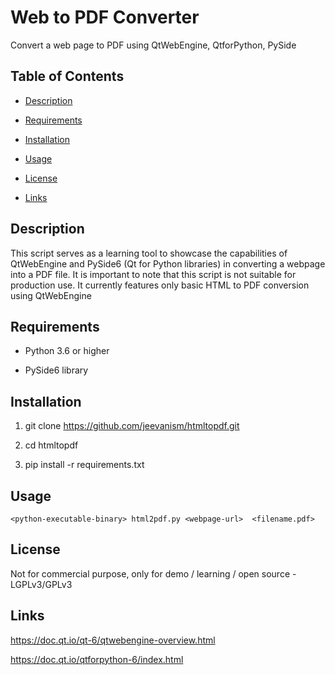 # Web to PDF Converter

Convert a web page to PDF using QtWebEngine, QtforPython, PySide

## Table of Contents

- [Description](#description)

- [Requirements](#requirements)

- [Installation](#installation)

- [Usage](#usage)

- [License](#license)

- [Links](#links)

## Description

This script serves as a learning tool to showcase the capabilities of QtWebEngine and PySide6 (Qt for Python libraries) in converting a webpage into a PDF file. It is important to note that this script is not suitable for production use. It currently features only basic HTML to PDF conversion using QtWebEngine

## Requirements

- Python 3.6 or higher

- PySide6 library

## Installation

1. git clone https://github.com/jeevanism/htmltopdf.git

2. cd htmltopdf

3. pip install -r requirements.txt

## Usage

    <python-executable-binary> html2pdf.py <webpage-url>  <filename.pdf>

## License

Not for commercial purpose, only for demo / learning / open source - LGPLv3/GPLv3

## Links

https://doc.qt.io/qt-6/qtwebengine-overview.html

https://doc.qt.io/qtforpython-6/index.html
